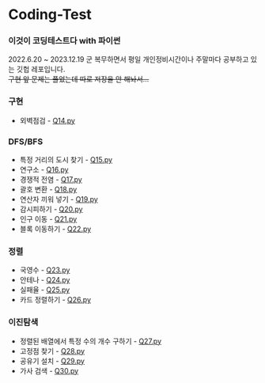 # Coding-Test

### 이것이 코딩테스트다 with 파이썬
2022.6.20 ~ 2023.12.19 군 복무하면서 평일 개인정비시간이나 주말마다 공부하고 있는 깃헙 레포입니다.   
~~구현 앞 문제는 풀었는데 따로 저장을 안 해놔서...~~

### 구현
* 외벽점검 - [Q14.py](https://github.com/Subby02/Coding-Test/blob/main/2.%20Implementation/Q14.py)

### DFS/BFS
* 특정 거리의 도시 찾기 - [Q15.py](https://github.com/Subby02/Coding-Test/blob/main/3.%20DFSBFS/Q15.py)
* 연구소 - [Q16.py](https://github.com/Subby02/Coding-Test/blob/main/3.%20DFSBFS/Q16.py)
* 경쟁적 전염 - [Q17.py](https://github.com/Subby02/Coding-Test/blob/main/3.%20DFSBFS/Q17.py)
* 괄호 변환 - [Q18.py](https://github.com/Subby02/Coding-Test/blob/main/3.%20DFSBFS/Q18.py)
* 연산자 끼워 넣기 - [Q19.py](https://github.com/Subby02/Coding-Test/blob/main/3.%20DFSBFS/Q19.py)
* 감시피하기 - [Q20.py](https://github.com/Subby02/Coding-Test/blob/main/3.%20DFSBFS/Q20.py)
* 인구 이동 - [Q21.py](https://github.com/Subby02/Coding-Test/blob/main/3.%20DFSBFS/Q21.py)
* 블록 이동하기 - [Q22.py](https://github.com/Subby02/Coding-Test/blob/main/3.%20DFSBFS/Q22.py)

### 정렬
* 국영수 - [Q23.py](https://github.com/Subby02/Coding-Test/blob/main/4.%20Sort/Q23.py)
* 안테나 - [Q24.py](https://github.com/Subby02/Coding-Test/blob/main/4.%20Sort/Q24.py)
* 실패율 - [Q25.py](https://github.com/Subby02/Coding-Test/blob/main/4.%20Sort/Q25.py)
* 카드 정렬하기 - [Q26.py](https://github.com/Subby02/Coding-Test/blob/main/4.%20Sort/Q26.py)

### 이진탐색
* 정렬된 배열에서 특정 수의 개수 구하기 - [Q27.py](https://github.com/Subby02/Coding-Test/blob/main/5.%20BinarySearch/Q27.py)
* 고정점 찾기 - [Q28.py](https://github.com/Subby02/Coding-Test/blob/main/5.%20BinarySearch/Q28.py)
* 공유기 설치 - [Q29.py](https://github.com/Subby02/Coding-Test/blob/main/5.%20BinarySearch/Q29.py)
* 가사 검색 - [Q30.py](https://github.com/Subby02/Coding-Test/blob/main/5.%20BinarySearch/Q30.py)